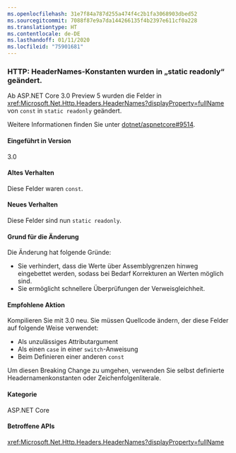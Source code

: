 ```yaml
---
ms.openlocfilehash: 31e7f84a787d255a474f4c2b1fa3068903dbed52
ms.sourcegitcommit: 7088f87e9a7da144266135f4b2397e611cf0a228
ms.translationtype: HT
ms.contentlocale: de-DE
ms.lasthandoff: 01/11/2020
ms.locfileid: "75901681"
---
```

### <a name="http-headernames-constants-changed-to-static-readonly"></a>HTTP: HeaderNames-Konstanten wurden in „static readonly“ geändert.

Ab ASP.NET Core 3.0 Preview 5 wurden die Felder in <xref:Microsoft.Net.Http.Headers.HeaderNames?displayProperty=fullName> von `const` in `static readonly` geändert.

Weitere Informationen finden Sie unter [dotnet/aspnetcore#9514](https://github.com/dotnet/aspnetcore/issues/9514).

#### <a name="version-introduced"></a>Eingeführt in Version

3.0

#### <a name="old-behavior"></a>Altes Verhalten

Diese Felder waren `const`.

#### <a name="new-behavior"></a>Neues Verhalten

Diese Felder sind nun `static readonly`.

#### <a name="reason-for-change"></a>Grund für die Änderung

Die Änderung hat folgende Gründe:

* Sie verhindert, dass die Werte über Assemblygrenzen hinweg eingebettet werden, sodass bei Bedarf Korrekturen an Werten möglich sind.
* Sie ermöglicht schnellere Überprüfungen der Verweisgleichheit.

#### <a name="recommended-action"></a>Empfohlene Aktion

Kompilieren Sie mit 3.0 neu. Sie müssen Quellcode ändern, der diese Felder auf folgende Weise verwendet:

* Als unzulässiges Attributargument
* Als einen `case` in einer `switch`-Anweisung
* Beim Definieren einer anderen `const`

Um diesen Breaking Change zu umgehen, verwenden Sie selbst definierte Headernamenkonstanten oder Zeichenfolgenliterale.

#### <a name="category"></a>Kategorie

ASP.NET Core

#### <a name="affected-apis"></a>Betroffene APIs

<xref:Microsoft.Net.Http.Headers.HeaderNames?displayProperty=fullName>

<!-- 

#### Affected APIs

`T:Microsoft.Net.Http.Headers.HeaderNames`

-->
